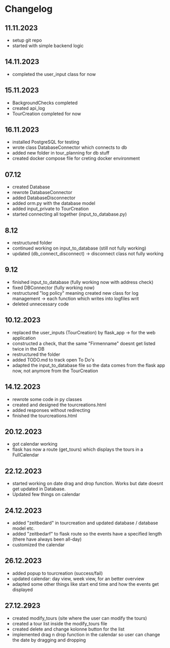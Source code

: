 # Changelog
## 11.11.2023
- setup git repo
- started with simple backend logic

## 14.11.2023
- completed the user_input class for now

## 15.11.2023
- BackgroundChecks completed 
- created api_log
- TourCreation completed for now

## 16.11.2023
- installed PostgreSQL for testing
- wrote class DatabaseConnector which connects to db
- added new folder in tour_planning for db stuff
- created docker compose file for creting docker environment

## 07.12
- created Database
- rewrote DatabaseConnector
- added DatabaseDisconnector
- added orm.py with the database model
- added input_private to TourCreation
- started connecting all together (input_to_database.py)

## 8.12
- restructured folder
- continued working on input_to_database (still not fully working)
- updated (db_connect_disconnect) -> disconnect class not fully working

## 9.12
- finished input_to_database (fully working now with address check)
- fixed DBConnector (fully working now)
- restructured "log policy" meaning created new class for log management -> each function which writes into logfiles writ
- deleted unnecessary code

## 10.12.2023
- replaced the user_inputs (TourCreation) by flask_app -> for the web application
- constructed a check, that the same "Firmenname" doesnt get listed twice in the DB
- restructured the folder
- added TODO.md to track open To Do's
- adapted the input_to_database file so the data comes from the flask app now, not anymore from the TourCreation

## 14.12.2023
- rewrote some code in py classes
- created and designed the tourcreations.html
- added responses without redirecting
- finished the tourcreations.html

## 20.12.2023
- got calendar working
- flask has now a route (get_tours) which displays the tours in a FullCalendar

## 22.12.2023 
- started working on date drag and drop function. Works but date doesnt get updated in Database.
- Updated few things on calendar

## 24.12.2023
- added "zeitbedard" in tourcreation and updated database / database model etc.
- added "zeitbedarf" to flask route so the events have a specified length (there have always been all-day)
- customized the calendar

## 26.12.2023
- added popup to tourcreation (success/fail)
- updated calendar: day view, week view, for an better overview
- adapted some other things like start end time and how the events get displayed

## 27.12.2923
- created modify_tours (site where the user can modify the tours)
- created a tour list inside the modify_tours file
- created delete and change kolonne button for the list
- implemented drag n drop function in the calendar so user can change the date by dragging and dropping 
